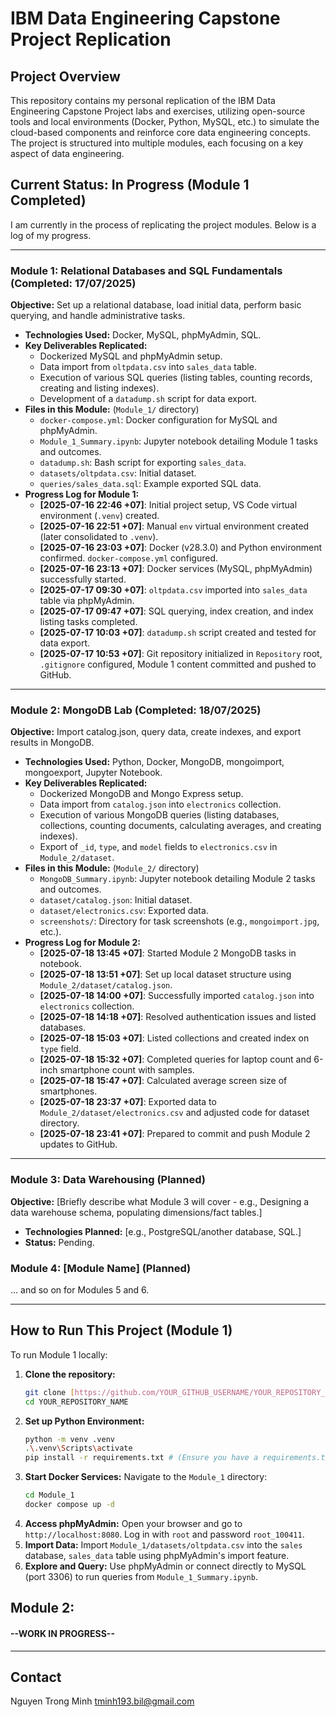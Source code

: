 # IBM Data Engineering Capstone Project Replication

## Project Overview
This repository contains my personal replication of the IBM Data Engineering Capstone Project labs and exercises, utilizing open-source tools and local environments (Docker, Python, MySQL, etc.) to simulate the cloud-based components and reinforce core data engineering concepts. The project is structured into multiple modules, each focusing on a key aspect of data engineering.

## Current Status: In Progress (Module 1 Completed)

I am currently in the process of replicating the project modules. Below is a log of my progress.

---

### Module 1: Relational Databases and SQL Fundamentals (Completed: 17/07/2025)
**Objective:** Set up a relational database, load initial data, perform basic querying, and handle administrative tasks.
* **Technologies Used:** Docker, MySQL, phpMyAdmin, SQL.
* **Key Deliverables Replicated:**
    * Dockerized MySQL and phpMyAdmin setup.
    * Data import from `oltpdata.csv` into `sales_data` table.
    * Execution of various SQL queries (listing tables, counting records, creating and listing indexes).
    * Development of a `datadump.sh` script for data export.
* **Files in this Module:** (`Module_1/` directory)
    * `docker-compose.yml`: Docker configuration for MySQL and phpMyAdmin.
    * `Module_1_Summary.ipynb`: Jupyter notebook detailing Module 1 tasks and outcomes.
    * `datadump.sh`: Bash script for exporting `sales_data`.
    * `datasets/oltpdata.csv`: Initial dataset.
    * `queries/sales_data.sql`: Example exported SQL data.
* **Progress Log for Module 1:**
    * **[2025-07-16 22:46 +07]**: Initial project setup, VS Code virtual environment (`.venv`) created.
    * **[2025-07-16 22:51 +07]**: Manual `env` virtual environment created (later consolidated to `.venv`).
    * **[2025-07-16 23:03 +07]**: Docker (v28.3.0) and Python environment confirmed. `docker-compose.yml` configured.
    * **[2025-07-16 23:13 +07]**: Docker services (MySQL, phpMyAdmin) successfully started.
    * **[2025-07-17 09:30 +07]**: `oltpdata.csv` imported into `sales_data` table via phpMyAdmin.
    * **[2025-07-17 09:47 +07]**: SQL querying, index creation, and index listing tasks completed.
    * **[2025-07-17 10:03 +07]**: `datadump.sh` script created and tested for data export.
    * **[2025-07-17 10:53 +07]**: Git repository initialized in `Repository` root, `.gitignore` configured, Module 1 content committed and pushed to GitHub.

---

### Module 2: MongoDB Lab (Completed: 18/07/2025)
**Objective:** Import catalog.json, query data, create indexes, and export results in MongoDB.
* **Technologies Used:** Python, Docker, MongoDB, mongoimport, mongoexport, Jupyter Notebook.
* **Key Deliverables Replicated:**
    * Dockerized MongoDB and Mongo Express setup.
    * Data import from `catalog.json` into `electronics` collection.
    * Execution of various MongoDB queries (listing databases, collections, counting documents, calculating averages, and creating indexes).
    * Export of `_id`, `type`, and `model` fields to `electronics.csv` in `Module_2/dataset`.
* **Files in this Module:** (`Module_2/` directory)
    * `MongoDB_Summary.ipynb`: Jupyter notebook detailing Module 2 tasks and outcomes.
    * `dataset/catalog.json`: Initial dataset.
    * `dataset/electronics.csv`: Exported data.
    * `screenshots/`: Directory for task screenshots (e.g., `mongoimport.jpg`, etc.).
* **Progress Log for Module 2:**
    * **[2025-07-18 13:45 +07]**: Started Module 2 MongoDB tasks in notebook.
    * **[2025-07-18 13:51 +07]**: Set up local dataset structure using `Module_2/dataset/catalog.json`.
    * **[2025-07-18 14:00 +07]**: Successfully imported `catalog.json` into `electronics` collection.
    * **[2025-07-18 14:18 +07]**: Resolved authentication issues and listed databases.
    * **[2025-07-18 15:03 +07]**: Listed collections and created index on `type` field.
    * **[2025-07-18 15:32 +07]**: Completed queries for laptop count and 6-inch smartphone count with samples.
    * **[2025-07-18 15:47 +07]**: Calculated average screen size of smartphones.
    * **[2025-07-18 23:37 +07]**: Exported data to `Module_2/dataset/electronics.csv` and adjusted code for dataset directory.
    * **[2025-07-18 23:41 +07]**: Prepared to commit and push Module 2 updates to GitHub.

---

### Module 3: Data Warehousing (Planned)
**Objective:** [Briefly describe what Module 3 will cover - e.g., Designing a data warehouse schema, populating dimensions/fact tables.]
* **Technologies Planned:** [e.g., PostgreSQL/another database, SQL.]
* **Status:** Pending.

### Module 4: [Module Name] (Planned)
... and so on for Modules 5 and 6.

---

## How to Run This Project (Module 1)
To run Module 1 locally:
1.  **Clone the repository:**
    ```bash
    git clone [https://github.com/YOUR_GITHUB_USERNAME/YOUR_REPOSITORY_NAME.git](https://github.com/EntityEbisu/IBM-Data-Engineering-Capstone-Project.git)
    cd YOUR_REPOSITORY_NAME
    ```
2.  **Set up Python Environment:**
    ```bash
    python -m venv .venv
    .\.venv\Scripts\activate
    pip install -r requirements.txt # (Ensure you have a requirements.txt if needed for future modules)
    ```
3.  **Start Docker Services:**
    Navigate to the `Module_1` directory:
    ```bash
    cd Module_1
    docker compose up -d
    ```
4.  **Access phpMyAdmin:** Open your browser and go to `http://localhost:8080`. Log in with `root` and password `root_100411`.
5.  **Import Data:** Import `Module_1/datasets/oltpdata.csv` into the `sales` database, `sales_data` table using phpMyAdmin's import feature.
6.  **Explore and Query:** Use phpMyAdmin or connect directly to MySQL (port 3306) to run queries from `Module_1_Summary.ipynb`.

## Module 2:
#### --WORK IN PROGRESS--
---

## Contact
Nguyen Trong Minh
tminh193.bil@gmail.com